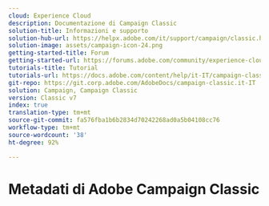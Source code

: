 ```yaml
---
cloud: Experience Cloud
description: Documentazione di Campaign Classic
solution-title: Informazioni e supporto
solution-hub-url: https://helpx.adobe.com/it/support/campaign/classic.html
solution-image: assets/campaign-icon-24.png
getting-started-title: Forum
getting-started-url: https://forums.adobe.com/community/experience-cloud/marketing-cloud/campaign/classic
tutorials-title: Tutorial
tutorials-url: https://docs.adobe.com/content/help/it-IT/campaign-classic-learn/tutorials/overview.html
git-repo: https://git.corp.adobe.com/AdobeDocs/campaign-classic.it-IT
solution: Campaign, Campaign Classic
version: Classic v7
index: true
translation-type: tm+mt
source-git-commit: fa576fba1b6b2834d70242268ad0a5b04108cc76
workflow-type: tm+mt
source-wordcount: '38'
ht-degree: 92%

---
```



# Metadati di Adobe Campaign Classic
